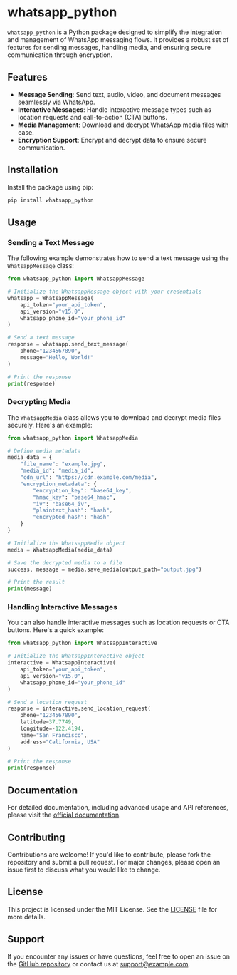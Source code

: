 # whatsapp_python

`whatsapp_python` is a Python package designed to simplify the integration and management of WhatsApp messaging flows. It provides a robust set of features for sending messages, handling media, and ensuring secure communication through encryption.

## Features

- **Message Sending**: Send text, audio, video, and document messages seamlessly via WhatsApp.
- **Interactive Messages**: Handle interactive message types such as location requests and call-to-action (CTA) buttons.
- **Media Management**: Download and decrypt WhatsApp media files with ease.
- **Encryption Support**: Encrypt and decrypt data to ensure secure communication.

## Installation

Install the package using pip:

```bash
pip install whatsapp_python
```

## Usage

### Sending a Text Message

The following example demonstrates how to send a text message using the `WhatsappMessage` class:

```python
from whatsapp_python import WhatsappMessage

# Initialize the WhatsappMessage object with your credentials
whatsapp = WhatsappMessage(
    api_token="your_api_token",
    api_version="v15.0",
    whatsapp_phone_id="your_phone_id"
)

# Send a text message
response = whatsapp.send_text_message(
    phone="1234567890",
    message="Hello, World!"
)

# Print the response
print(response)
```

### Decrypting Media

The `WhatsappMedia` class allows you to download and decrypt media files securely. Here's an example:

```python
from whatsapp_python import WhatsappMedia

# Define media metadata
media_data = {
    "file_name": "example.jpg",
    "media_id": "media_id",
    "cdn_url": "https://cdn.example.com/media",
    "encryption_metadata": {
        "encryption_key": "base64_key",
        "hmac_key": "base64_hmac",
        "iv": "base64_iv",
        "plaintext_hash": "hash",
        "encrypted_hash": "hash"
    }
}

# Initialize the WhatsappMedia object
media = WhatsappMedia(media_data)

# Save the decrypted media to a file
success, message = media.save_media(output_path="output.jpg")

# Print the result
print(message)
```

### Handling Interactive Messages

You can also handle interactive messages such as location requests or CTA buttons. Here's a quick example:

```python
from whatsapp_python import WhatsappInteractive

# Initialize the WhatsappInteractive object
interactive = WhatsappInteractive(
    api_token="your_api_token",
    api_version="v15.0",
    whatsapp_phone_id="your_phone_id"
)

# Send a location request
response = interactive.send_location_request(
    phone="1234567890",
    latitude=37.7749,
    longitude=-122.4194,
    name="San Francisco",
    address="California, USA"
)

# Print the response
print(response)
```

## Documentation

For detailed documentation, including advanced usage and API references, please visit the [official documentation](https://github.com/your-repo/whatsapp_python).

## Contributing

Contributions are welcome! If you'd like to contribute, please fork the repository and submit a pull request. For major changes, please open an issue first to discuss what you would like to change.

## License

This project is licensed under the MIT License. See the [LICENSE](LICENSE) file for more details.

## Support

If you encounter any issues or have questions, feel free to open an issue on the [GitHub repository](https://github.com/your-repo/whatsapp_python) or contact us at support@example.com.
